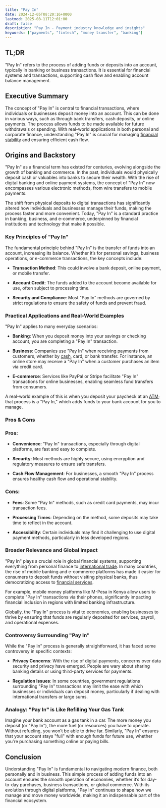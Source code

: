 ```yaml
---
title: "Pay In"
date: 2024-12-05T08:20:16+0000
lastmod: 2025-08-11T12:01:00
draft: false
description: "Pay In - Payment industry knowledge and insights"
keywords: ["payments", "fintech", "money transfer", "banking"]
---
```


## TL;DR

"Pay In" refers to the process of adding funds or deposits into an account, typically in banking or business transactions. It is essential for financial systems and transactions, supporting cash flow and enabling account balance management.

## Executive Summary

The concept of "Pay In" is central to financial transactions, where individuals or businesses deposit money into an account. This can be done in various ways, such as through bank transfers, cash deposits, or online payments. The process allows funds to be made available for future withdrawals or spending. With real-world applications in both personal and corporate finance, understanding "Pay In" is crucial for managing [financial stability](https://faisalkhanllc.xyz/resources/payments-wiki/f/financial-stability/) and ensuring efficient cash flow.

## Origins and Backstory

"Pay In" as a financial term has existed for centuries, evolving alongside the growth of banking and commerce. In the past, individuals would physically deposit cash or valuables into banks to secure their wealth. With the rise of digital banking and online payment systems, the concept of "Pay In" now encompasses various electronic methods, from wire transfers to mobile payments.

The shift from physical deposits to digital transactions has significantly altered how individuals and businesses manage their funds, making the process faster and more convenient. Today, "Pay In" is a standard practice in banking, business, and e-commerce, underpinned by financial institutions and technology that make it possible.

### Key Principles of "Pay In"

The fundamental principle behind "Pay In" is the transfer of funds into an account, increasing its balance. Whether it’s for personal savings, business operations, or e-commerce transactions, the key concepts include:

- **Transaction Method**: This could involve a bank deposit, online payment, or mobile transfer.

- **Account Credit**: The funds added to the account become available for use, often subject to processing time.

- **Security and Compliance**: Most "Pay In" methods are governed by strict regulations to ensure the safety of funds and prevent fraud.

### Practical Applications and Real-World Examples

"Pay In" applies to many everyday scenarios:

- **Banking**: When you deposit money into your savings or checking account, you are completing a "Pay In" transaction.

- **Business**: Companies use "Pay In" when receiving payments from customers, whether by [cash](https://faisalkhanllc.xyz/resources/payments-wiki/c/cash/), card, or bank transfer. For instance, an online store may receive a "Pay In" when a customer purchases an item via credit card.

- **E-commerce**: Services like PayPal or Stripe facilitate "Pay In" transactions for online businesses, enabling seamless fund transfers from consumers.

A real-world example of this is when you deposit your paycheck at an [ATM](https://faisalkhanllc.xyz/resources/payments-wiki/a/automated-teller-machine-atm/); that process is a "Pay In," which adds funds to your bank account for you to manage.

### Pros & Cons

### Pros:

- **Convenience**: "Pay In" transactions, especially through digital platforms, are fast and easy to complete.

- **Security**: Most methods are highly secure, using encryption and regulatory measures to ensure safe transfers.

- **Cash Flow Management**: For businesses, a smooth "Pay In" process ensures healthy cash flow and operational stability.

### Cons:

- **Fees**: Some "Pay In" methods, such as credit card payments, may incur transaction fees.

- **Processing Times**: Depending on the method, some deposits may take time to reflect in the account.

- **Accessibility**: Certain individuals may find it challenging to use digital payment methods, particularly in less developed regions.

### Broader Relevance and Global Impact

"Pay In" plays a crucial role in global financial systems, supporting everything from personal finance to [international trade](https://faisalkhanllc.xyz/resources/payments-wiki/i/international-trade/). In many countries, the rise of mobile banking and e-commerce platforms has made it easier for consumers to deposit funds without visiting physical banks, thus democratizing access to [financial services](https://faisalkhanllc.xyz/resources/payments-wiki/f/financial-services/).

For example, mobile money platforms like M-Pesa in Kenya allow users to complete "Pay In" transactions via their phones, significantly impacting financial inclusion in regions with limited banking infrastructure.

Globally, the "Pay In" process is vital to economies, enabling businesses to thrive by ensuring that funds are regularly deposited for services, payroll, and operational expenses.

### Controversy Surrounding "Pay In"

While the "Pay In" process is generally straightforward, it has faced some controversy in specific contexts:

- **Privacy Concerns**: With the rise of digital payments, concerns over data security and privacy have emerged. People are wary about sharing banking details or using third-party services for payments.

- **Regulation Issues**: In some countries, government regulations surrounding "Pay In" transactions may limit the ease with which businesses or individuals can deposit money, particularly if dealing with international transfers or large sums.

### Analogy: "Pay In" is Like Refilling Your Gas Tank

Imagine your bank account as a gas tank in a car. The more money you deposit (or "Pay In"), the more fuel (or resources) you have to operate. Without refueling, you won’t be able to drive far. Similarly, "Pay In" ensures that your account stays "full" with enough funds for future use, whether you're purchasing something online or paying bills.

## Conclusion

Understanding "Pay In" is fundamental to navigating modern finance, both personally and in business. This simple process of adding funds into an account ensures the smooth operation of economies, whether it’s for day-to-day purchases, business transactions, or global commerce. With its evolution through digital platforms, "Pay In" continues to shape how we manage and move money worldwide, making it an indispensable part of the financial ecosystem.